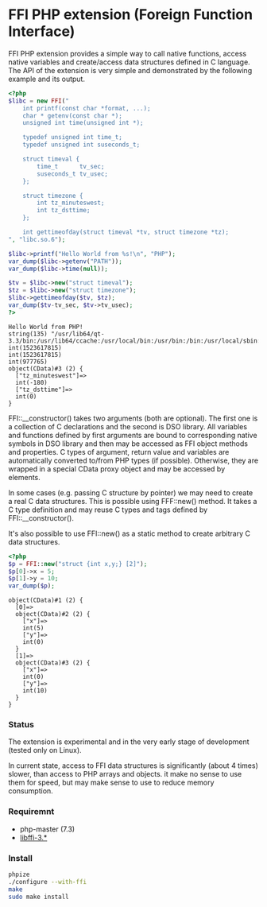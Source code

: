 # FFI PHP extension (Foreign Function Interface)

FFI PHP extension provides a simple way to call native functions, access native variables and create/access data structures defined in C language. The API of the extension is very simple and demonstrated by the following example and its output.

```php
<?php
$libc = new FFI("
    int printf(const char *format, ...);
    char * getenv(const char *);
    unsigned int time(unsigned int *);

    typedef unsigned int time_t;
    typedef unsigned int suseconds_t;

    struct timeval {
        time_t      tv_sec;
        suseconds_t tv_usec;
    };

    struct timezone {
        int tz_minuteswest;
        int tz_dsttime;
    };

	int gettimeofday(struct timeval *tv, struct timezone *tz);    
", "libc.so.6");

$libc->printf("Hello World from %s!\n", "PHP");
var_dump($libc->getenv("PATH"));
var_dump($libc->time(null));

$tv = $libc->new("struct timeval");
$tz = $libc->new("struct timezone");
$libc->gettimeofday($tv, $tz);
var_dump($tv-tv_sec, $tv->tv_usec);
?>
```

```
Hello World from PHP!
string(135) "/usr/lib64/qt-3.3/bin:/usr/lib64/ccache:/usr/local/bin:/usr/bin:/bin:/usr/local/sbin:/usr/sbin:/home/dmitry/.local/bin:/home/dmitry/bin"
int(1523617815)
int(1523617815)
int(977765)
object(CData)#3 (2) {
  ["tz_minuteswest"]=>
  int(-180)
  ["tz_dsttime"]=>
  int(0)
}
```

FFI::\__constructor() takes two arguments (both are optional). The first one is a collection of C declarations and the second is DSO library. All variables and functions defined by first arguments are bound to corresponding native symbols in DSO library and then may be accessed as FFI object methods and properties. C types of argument, return value and variables are automatically converted to/from PHP types (if possible). Otherwise, they are wrapped in a special CData proxy object and may be accessed by elements.

In some cases (e.g. passing C structure by pointer) we may need to create a real C data structures. This is possible using FFF::new() method. It takes a C type definition and may reuse C types and tags defined by FFI::\__constructor().

It's also possible to use FFI::new() as a static method to create arbitrary C data structures.

``` php
<?php
$p = FFI::new("struct {int x,y;} [2]");
$p[0]->x = 5;
$p[1]->y = 10;
var_dump($p);
```

```
object(CData)#1 (2) {
  [0]=>
  object(CData)#2 (2) {
    ["x"]=>
    int(5)
    ["y"]=>
    int(0)
  }
  [1]=>
  object(CData)#3 (2) {
    ["x"]=>
    int(0)
    ["y"]=>
    int(10)
  }
}
```

### Status

The extension is experimental and in the very early stage of development (tested only on Linux).

In current state, access to FFI data structures is significantly (about 4 times) slower, than access to PHP arrays and objects. it make no sense to use them for speed, but may make sense to use to reduce memory consumption.

### Requiremnt

- php-master (7.3)
- [libffi-3.*](http://sourceware.org/libffi/)

### Install

``` bash
phpize
./configure --with-ffi
make
sudo make install
```
